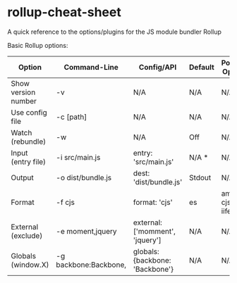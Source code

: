 # rollup-cheat-sheet
A quick reference to the options/plugins for the JS module bundler Rollup

Basic Rollup options:

| Option              | Command-Line          | Config/API                      | Default | Possible Options        |
| ------------------- | --------------------- | ------------------------------- | ------- | ----------------------- |
| Show version number | -v                    | N/A                             | N/A     | N/A                     |
| Use config file     | -c [path]             | N/A                             | N/A     | N/A                     |
| Watch (rebundle)    | -w                    | N/A                             | Off     | N/A                     |
| Input (entry file)  | -i src/main.js        | entry: 'src/main.js'            | N/A *   | N/A                     |
| Output              | -o dist/bundle.js     | dest: 'dist/bundle.js'          | Stdout  | N/A                     |
| Format              | -f cjs                | format: 'cjs'                   | es      | amd, cjs, es, iife, umd |
| External (exclude)  | -e moment,jquery      | external: ['momment', 'jquery'] | N/A     | N/A                     |
| Globals (window.X)  | -g backbone:Backbone, | globals: {backbone: 'Backbone'} | N/A     | N/A                     |
